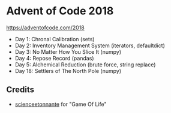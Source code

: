 Advent of Code 2018
===================

https://adventofcode.com/2018

- Day 1: Chronal Calibration (sets)
- Day 2: Inventory Management System (iterators, defaultdict)
- Day 3: No Matter How You Slice It (numpy)
- Day 4: Repose Record (pandas)
- Day 5: Alchemical Reduction (brute force, string replace)
- Day 18: Settlers of The North Pole (numpy)


Credits
-------
- [scienceetonnante](https://github.com/scienceetonnante) for "Game Of Life"

